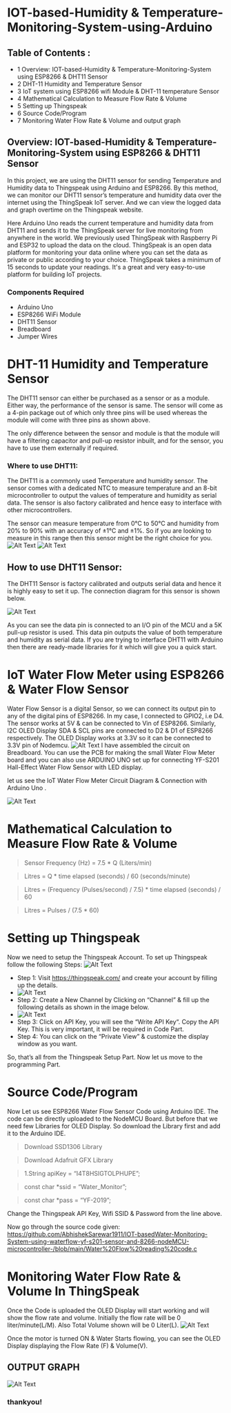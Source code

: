 # IOT-based-Humidity & Temperature-Monitoring-System-using-Arduino

## Table of Contents :

- 1 Overview:  IOT-based-Humidity & Temperature-Monitoring-System  using ESP8266 & DHT11 Sensor
- 2 DHT-11 Humidity and Temperature Sensor
- 3 IoT system using ESP8266 wifi Module & DHT-11 temperature Sensor
- 4 Mathematical Calculation to Measure Flow Rate & Volume
- 5 Setting up Thingspeak
- 6 Source Code/Program
- 7 Monitoring Water Flow Rate & Volume and output graph

## Overview: IOT-based-Humidity & Temperature-Monitoring-System  using ESP8266 & DHT11 Sensor
 

In this project, we are using the DHT11 sensor for sending Temperature and Humidity data to Thingspeak using Arduino and ESP8266. By this method, we can monitor our DHT11 sensor’s temperature and humidity data over the internet using the ThingSpeak IoT server. And we can view the logged data and graph overtime on the Thingspeak website.

Here Arduino Uno reads the current temperature and humidity data from DHT11 and sends it to the ThingSpeak server for live monitoring from anywhere in the world. We previously used ThingSpeak with Raspberry Pi and ESP32 to upload the data on the cloud. ThingSpeak is an open data platform for monitoring your data online where you can set the data as private or public according to your choice. ThingSpeak takes a minimum of 15 seconds to update your readings. It's a great and very easy-to-use platform for building IoT projects.

### Components Required
- Arduino Uno
- ESP8266 WiFi Module
- DHT11 Sensor
- Breadboard
- Jumper Wires
 
 

# DHT-11 Humidity and Temperature Sensor

The DHT11 sensor can either be purchased as a sensor or as a module. Either way, the performance of the sensor is same. The sensor will come as a 4-pin package out of which only three pins will be used whereas the module will come with three pins as shown above.

The only difference between the sensor and module is that the module will have a filtering capacitor and pull-up resistor inbuilt, and for the sensor, you have to use them externally if required.

 

### Where to use DHT11:
The DHT11 is a commonly used Temperature and humidity sensor. The sensor comes with a dedicated NTC to measure temperature and an 8-bit microcontroller to output the values of temperature and humidity as serial data. The sensor is also factory calibrated and hence easy to interface with other microcontrollers.

The sensor can measure temperature from 0°C to 50°C and humidity from 20% to 90% with an accuracy of ±1°C and ±1%. So if you are looking to measure in this range then this sensor might be the right choice for you.
  ![Alt Text]()  ![Alt Text](https://github.com/AbhishekSarewar1911/IOT-based-Humidity-Temperature-Monitoring-System-using-Arduino-/blob/main/DHT11%E2%80%93Temperature-Sensor-Pinout.jpg)

 
## How to use DHT11 Sensor:
The DHT11 Sensor is factory calibrated and outputs serial data and hence it is highly easy to set it up. The connection diagram for this sensor is shown below.

![Alt Text](https://github.com/AbhishekSarewar1911/IOT-based-Humidity-Temperature-Monitoring-System-using-Arduino-/blob/main/Circuit-using-DHT11%E2%80%93Temperature-Sensor.png)
 
As you can see the data pin is connected to an I/O pin of the MCU and a 5K pull-up resistor is used. This data pin outputs the value of both temperature and humidity as serial data. If you are trying to interface DHT11 with Arduino then there are ready-made libraries for it which will give you a quick start.
 
 
 
 # IoT Water Flow Meter using ESP8266 & Water Flow Sensor
 
 Water Flow Sensor is a digital Sensor, so we can connect its output pin to any of the digital pins of ESP8266. In my case, I connected to GPIO2, i.e D4. The sensor works at 5V & can be connected to Vin of ESP8266. Similarly, I2C OLED Display SDA & SCL pins are connected to D2 & D1 of ESP8266 respectively. The OLED Display works at 3.3V so it can be connected to 3.3V pin of Nodemcu.
 ![Alt Text](https://github.com/AbhishekSarewar1911/IOT-basedWater-Monitoring-System-using-waterflow-yf-s201-sensor-and-8266-nodeMCU-microcontroller-/blob/main/Water-Flow-Sensor-ESP8266-Node%20Mcu%20Circuit%20Diagram.jpg)
 I have assembled the circuit on Breadboard. You can use the PCB for making the small Water Flow Meter board and you can also use ARDUINO UNO set up for connecting  YF-S201 Hall-Effect Water Flow Sensor with LED display.

 let us see the IoT Water Flow Meter Circuit Diagram & Connection with Arduino Uno .
 
 ![Alt Text](https://github.com/AbhishekSarewar1911/IOT-basedWater-Monitoring-System-using-waterflow-yf-s201-sensor-and-8266-nodeMCU-microcontroller-/blob/main/Circuit-Diagram%20with%20ARDUINO%20UNO.jpg)
 
 # Mathematical Calculation to Measure Flow Rate & Volume

> Sensor Frequency (Hz) = 7.5 * Q (Liters/min)

> Litres = Q * time elapsed (seconds) / 60 (seconds/minute)

> Litres = (Frequency (Pulses/second) / 7.5) * time elapsed (seconds) / 60

> Litres = Pulses / (7.5 * 60)

 # Setting up Thingspeak

Now we need to setup the Thingspeak Account. To set up Thingspeak follow the following Steps:
 ![Alt Text](https://github.com/AbhishekSarewar1911/IOT-basedWater-Monitoring-System-using-waterflow-yf-s201-sensor-and-8266-nodeMCU-microcontroller-/blob/main/thingspeak.png)
 
 - Step 1: Visit https://thingspeak.com/ and create your account by filling up the details.
 - ![Alt Text](https://github.com/AbhishekSarewar1911/IOT-basedWater-Monitoring-System-using-waterflow-yf-s201-sensor-and-8266-nodeMCU-microcontroller-/blob/main/waterflow_channel.png)
 - Step 2: Create a New Channel by Clicking on “Channel” & fill up the following details as shown in the image below.
 - ![Alt Text](https://github.com/AbhishekSarewar1911/IOT-basedWater-Monitoring-System-using-waterflow-yf-s201-sensor-and-8266-nodeMCU-microcontroller-/blob/main/waterflowAPI.png)
 - Step 3: Click on API Key, you will see the “Write API Key“. Copy the API Key. This is very important, it will be required in Code Part.
 - Step 4: You can click on the “Private View” & customize the display window as you want.

 So, that’s all from the Thingspeak Setup Part. Now let us move to the programming Part.

 # Source Code/Program
 
Now Let us see ESP8266 Water Flow Sensor Code using Arduino IDE. The code can be directly uploaded to the NodeMCU Board. But before that we need few Libraries for OLED Display. So download the Library first and add it to the Arduino IDE.

 

> Download SSD1306 Library

> Download Adafruit GFX Library 

 
> 1.String apiKey = “I4T8HSIGTOLPHUPE”;

> const char *ssid = “Water_Monitor”; 

> const char *pass = “YF-2019”;
 

Change the Thingspeak API Key, Wifi SSID & Password from the line above.

Now go through the source code given: https://github.com/AbhishekSarewar1911/IOT-basedWater-Monitoring-System-using-waterflow-yf-s201-sensor-and-8266-nodeMCU-microcontroller-/blob/main/Water%20Flow%20reading%20code.c


# Monitoring Water Flow Rate & Volume In ThingSpeak
 

Once the Code is uploaded the OLED Display will start working and will show the flow rate and volume. Initially the flow rate will be 0 liter/minute(L/M). Also Total Volume shown will be 0 Liter(L).
![Alt Text](https://github.com/AbhishekSarewar1911/IOT-basedWater-Monitoring-System-using-waterflow-yf-s201-sensor-and-8266-nodeMCU-microcontroller-/blob/main/Iot-Water-Flow-Meter-SETUP.jpg)
 

Once the motor is turned ON & Water Starts flowing, you can see the OLED Display displaying the Flow Rate (F) & Volume(V).

## OUTPUT GRAPH

![Alt Text](https://github.com/AbhishekSarewar1911/IOT-basedWater-Monitoring-System-using-waterflow-yf-s201-sensor-and-8266-nodeMCU-microcontroller-/blob/main/Water-Flow-Sensor-Thingspeak2.jpg)

### thankyou!
